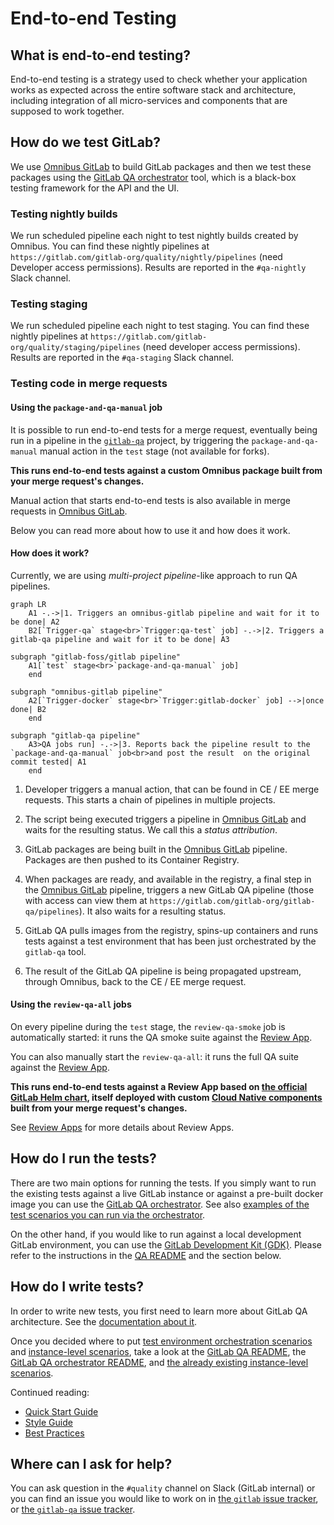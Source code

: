 # End-to-end Testing

## What is end-to-end testing?

End-to-end testing is a strategy used to check whether your application works
as expected across the entire software stack and architecture, including
integration of all micro-services and components that are supposed to work
together.

## How do we test GitLab?

We use [Omnibus GitLab][omnibus-gitlab] to build GitLab packages and then we
test these packages using the [GitLab QA orchestrator][gitlab-qa] tool, which is
a black-box testing framework for the API and the UI.

### Testing nightly builds

We run scheduled pipeline each night to test nightly builds created by Omnibus.
You can find these nightly pipelines at `https://gitlab.com/gitlab-org/quality/nightly/pipelines`
(need Developer access permissions). Results are reported in the `#qa-nightly` Slack channel.

### Testing staging

We run scheduled pipeline each night to test staging.
You can find these nightly pipelines at `https://gitlab.com/gitlab-org/quality/staging/pipelines`
(need developer access permissions). Results are reported in the `#qa-staging` Slack channel.

### Testing code in merge requests

#### Using the `package-and-qa-manual` job

It is possible to run end-to-end tests for a merge request, eventually being run in
a pipeline in the [`gitlab-qa`](https://gitlab.com/gitlab-org/gitlab-qa/) project,
by triggering the `package-and-qa-manual` manual action in the `test` stage (not
available for forks).

**This runs end-to-end tests against a custom Omnibus package built from your
merge request's changes.**

Manual action that starts end-to-end tests is also available in merge requests
in [Omnibus GitLab][omnibus-gitlab].

Below you can read more about how to use it and how does it work.

#### How does it work?

Currently, we are using _multi-project pipeline_-like approach to run QA
pipelines.

```mermaid
graph LR
    A1 -.->|1. Triggers an omnibus-gitlab pipeline and wait for it to be done| A2
    B2[`Trigger-qa` stage<br>`Trigger:qa-test` job] -.->|2. Triggers a gitlab-qa pipeline and wait for it to be done| A3

subgraph "gitlab-foss/gitlab pipeline"
    A1[`test` stage<br>`package-and-qa-manual` job]
    end

subgraph "omnibus-gitlab pipeline"
    A2[`Trigger-docker` stage<br>`Trigger:gitlab-docker` job] -->|once done| B2
    end

subgraph "gitlab-qa pipeline"
    A3>QA jobs run] -.->|3. Reports back the pipeline result to the `package-and-qa-manual` job<br>and post the result  on the original commit tested| A1
    end
```

1. Developer triggers a manual action, that can be found in CE / EE merge
   requests. This starts a chain of pipelines in multiple projects.

1. The script being executed triggers a pipeline in [Omnibus GitLab][omnibus-gitlab]
   and waits for the resulting status. We call this a _status attribution_.

1. GitLab packages are being built in the [Omnibus GitLab][omnibus-gitlab]
   pipeline. Packages are then pushed to its Container Registry.

1. When packages are ready, and available in the registry, a final step in the
   [Omnibus GitLab][omnibus-gitlab] pipeline, triggers a new
   GitLab QA pipeline (those with access can view them at `https://gitlab.com/gitlab-org/gitlab-qa/pipelines`). It also waits for a resulting status.

1. GitLab QA pulls images from the registry, spins-up containers and runs tests
   against a test environment that has been just orchestrated by the `gitlab-qa`
   tool.

1. The result of the GitLab QA pipeline is being
   propagated upstream, through Omnibus, back to the CE / EE merge request.

#### Using the `review-qa-all` jobs

On every pipeline during the `test` stage, the `review-qa-smoke` job is
automatically started: it runs the QA smoke suite against the
[Review App][review-apps].

You can also manually start the `review-qa-all`: it runs the full QA suite
against the [Review App][review-apps].

**This runs end-to-end tests against a Review App based on [the official GitLab
Helm chart][helm-chart], itself deployed with custom
[Cloud Native components][cng] built from your merge request's changes.**

See [Review Apps][review-apps] for more details about Review Apps.

[helm-chart]: https://gitlab.com/gitlab-org/charts/gitlab/
[cng]: https://gitlab.com/gitlab-org/build/CNG

## How do I run the tests?

There are two main options for running the tests. If you simply want to run the
existing tests against a live GitLab instance or against a pre-built docker image
you can use the [GitLab QA orchestrator][gitlab-qa-readme]. See also [examples
of the test scenarios you can run via the orchestrator](https://gitlab.com/gitlab-org/gitlab-qa/blob/master/docs/what_tests_can_be_run.md#examples).

On the other hand, if you would like to run against a local development GitLab
environment, you can use the [GitLab Development Kit (GDK)](https://gitlab.com/gitlab-org/gitlab-development-kit/).
Please refer to the instructions in the [QA README](https://gitlab.com/gitlab-org/gitlab/tree/master/qa/README.md#how-can-i-use-it)
and the section below.

## How do I write tests?

In order to write new tests, you first need to learn more about GitLab QA
architecture. See the [documentation about it][gitlab-qa-architecture].

Once you decided where to put [test environment orchestration scenarios] and
[instance-level scenarios], take a look at the [GitLab QA README][instance-qa-readme],
the [GitLab QA orchestrator README][gitlab-qa-readme], and [the already existing
instance-level scenarios][instance-level scenarios].

Continued reading:

- [Quick Start Guide](quick_start_guide.md)
- [Style Guide](style_guide.md)
- [Best Practices](best_practices.md)

## Where can I ask for help?

You can ask question in the `#quality` channel on Slack (GitLab internal) or
you can find an issue you would like to work on in
[the `gitlab` issue tracker][gitlab-issues], or
[the `gitlab-qa` issue tracker][gitlab-qa-issues].

[omnibus-gitlab]: https://gitlab.com/gitlab-org/omnibus-gitlab
[gitlab-qa]: https://gitlab.com/gitlab-org/gitlab-qa
[gitlab-qa-readme]: https://gitlab.com/gitlab-org/gitlab-qa/tree/master/README.md
[review-apps]: ../review_apps.md
[gitlab-qa-architecture]: https://gitlab.com/gitlab-org/gitlab-qa/blob/master/docs/architecture.md
[gitlab-qa-issues]: https://gitlab.com/gitlab-org/gitlab-qa/issues?label_name%5B%5D=new+scenario
[gitlab-issues]: https://gitlab.com/gitlab-org/gitlab/issues?label_name[]=QA&label_name[]=test
[test environment orchestration scenarios]: https://gitlab.com/gitlab-org/gitlab-qa/tree/master/lib/gitlab/qa/scenario
[instance-level scenarios]: https://gitlab.com/gitlab-org/gitlab-foss/tree/master/qa/qa/specs/features
[Page objects documentation]: https://gitlab.com/gitlab-org/gitlab/tree/master/qa/qa/page/README.md
[instance-qa-readme]: https://gitlab.com/gitlab-org/gitlab/tree/master/qa/README.md
[instance-qa-examples]: https://gitlab.com/gitlab-org/gitlab-foss/tree/master/qa/qa
